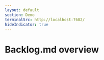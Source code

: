 ```yaml
---
layout: default
section: Demo
terminalSrc: http://localhost:7682/
hideIndicator: true
---
```


# Backlog.md overview

<TtydFrame
class="max-w-220 h-100"
:src="$frontmatter.terminalSrc"
/>
